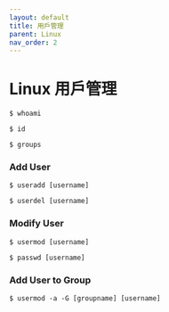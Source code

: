 ```yaml
---
layout: default
title: 用戶管理
parent: Linux
nav_order: 2
---
```


# Linux 用戶管理

```shell
$ whoami
```

```shell
$ id
```

```shell
$ groups
```

### Add User

```shell
$ useradd [username]
```

```shell
$ userdel [username]
```

### Modify User

```shell
$ usermod [username]
```

```shell
$ passwd [username]
```

### Add User to Group

```shell
$ usermod -a -G [groupname] [username]
```